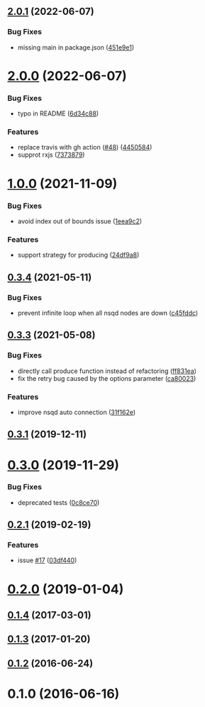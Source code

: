 ## [2.0.1](https://github.com/Wiredcraft/nsq-strategies/compare/v2.0.0...v2.0.1) (2022-06-07)


### Bug Fixes

* missing main in package.json ([451e9e1](https://github.com/Wiredcraft/nsq-strategies/commit/451e9e1fb8530abd1649a58bc52d431098f49d53))



# [2.0.0](https://github.com/Wiredcraft/nsq-strategies/compare/v1.0.0...v2.0.0) (2022-06-07)


### Bug Fixes

* typo in README ([6d34c88](https://github.com/Wiredcraft/nsq-strategies/commit/6d34c88f09a44a91d1d0d07abfba79e1c56c83d3))


### Features

* replace travis with gh action ([#48](https://github.com/Wiredcraft/nsq-strategies/issues/48)) ([4450584](https://github.com/Wiredcraft/nsq-strategies/commit/4450584734b7c7fe79265448866ca33a4058e0b7))
* supprot rxjs ([7373879](https://github.com/Wiredcraft/nsq-strategies/commit/737387960a3c851535d40e5a31e1efd005387a4c))



# [1.0.0](https://github.com/Wiredcraft/nsq-strategies/compare/v0.3.4...v1.0.0) (2021-11-09)


### Bug Fixes

* avoid index out of bounds issue ([1eea9c2](https://github.com/Wiredcraft/nsq-strategies/commit/1eea9c286508d405317f3577ee94b616133a11b1))


### Features

* support strategy for producing ([24df9a8](https://github.com/Wiredcraft/nsq-strategies/commit/24df9a8c3d1bc1eaf6ea5056876eb272b2e4be2b))



## [0.3.4](https://github.com/Wiredcraft/nsq-strategies/compare/v0.3.3...v0.3.4) (2021-05-11)


### Bug Fixes

* prevent infinite loop when all nsqd nodes are down ([c45fddc](https://github.com/Wiredcraft/nsq-strategies/commit/c45fddc431df32078671cdb5b5acccc0557f8529))



## [0.3.3](https://github.com/Wiredcraft/nsq-strategies/compare/v0.3.1...v0.3.3) (2021-05-08)


### Bug Fixes

* directly call produce function instead of refactoring ([ff831ea](https://github.com/Wiredcraft/nsq-strategies/commit/ff831eaf13c7254b55105bd63344d81d46d2403c))
* fix the retry bug caused by the options parameter ([ca80023](https://github.com/Wiredcraft/nsq-strategies/commit/ca800239e46fbd175604b1d8046d84294c195d81))


### Features

* improve nsqd auto connection ([31f162e](https://github.com/Wiredcraft/nsq-strategies/commit/31f162e5359703f32516aa76c2d43603971c1458))



## [0.3.1](https://github.com/Wiredcraft/nsq-strategies/compare/v0.3.0...v0.3.1) (2019-12-11)



# [0.3.0](https://github.com/Wiredcraft/nsq-strategies/compare/v0.2.1...v0.3.0) (2019-11-29)


### Bug Fixes

* deprecated tests ([0c8ce70](https://github.com/Wiredcraft/nsq-strategies/commit/0c8ce70f33280176ba0a7a3e197cf9ef17cb78a0))



## [0.2.1](https://github.com/Wiredcraft/nsq-strategies/compare/v0.2.0...v0.2.1) (2019-02-19)


### Features

* issue [#17](https://github.com/Wiredcraft/nsq-strategies/issues/17) ([03df440](https://github.com/Wiredcraft/nsq-strategies/commit/03df44066618acf2b11a2b0eaa3d4051fe0f0f2a))



# [0.2.0](https://github.com/Wiredcraft/nsq-strategies/compare/v0.1.4...v0.2.0) (2019-01-04)



## [0.1.4](https://github.com/Wiredcraft/nsq-strategies/compare/v0.1.3...v0.1.4) (2017-03-01)



## [0.1.3](https://github.com/Wiredcraft/nsq-strategies/compare/v0.1.2...v0.1.3) (2017-01-20)



## [0.1.2](https://github.com/Wiredcraft/nsq-strategies/compare/0.1.1...v0.1.2) (2016-06-24)



# 0.1.0 (2016-06-16)



